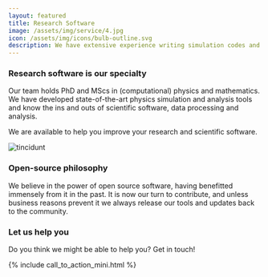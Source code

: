 ```yaml
---
layout: featured
title: Research Software
image: /assets/img/service/4.jpg
icon: /assets/img/icons/bulb-outline.svg
description: We have extensive experience writing simulation codes and infra, and analysis tools.
---
```


<div class="row">
    <div class="col-md-12">
        <div class="service-details mb-40">
            <h3>Research software is our specialty</h3>
            <p>Our team holds PhD and MScs in (computational) physics and mathematics. We have developed state-of-the-art physics simulation and analysis tools and know the ins and outs of scientific software, data processing and analysis.
	    </p>
	    <p>
	    We are available to help you improve your research and scientific software.
	    </p>
        </div>
    </div>
</div>
<div class="row">
    <div class="col-xl-6 col-lg-12">
        <div class="s-details-img mb-30">
            <img src="{{site.baseurl}}/assets/img/service/details/01.jpg" alt="tincidunt">
        </div>
    </div>
    <div class="col-xl-6 col-lg-12">
        <div class="service-details mb-40">
            <h3>Open-source philosophy</h3>
            <p>We believe in the power of open source software, having benefitted immensely from it in the past. It is now our turn to contribute, and unless business reasons prevent it we always release our tools and updates back to the community.</p>
        </div>
    </div>
</div>
<div class="service-details mb-30">
    <h3>Let us help you</h3>
    <p>Do you think we might be able to help you? Get in touch!</p>
    {% include call_to_action_mini.html %}
</div>
